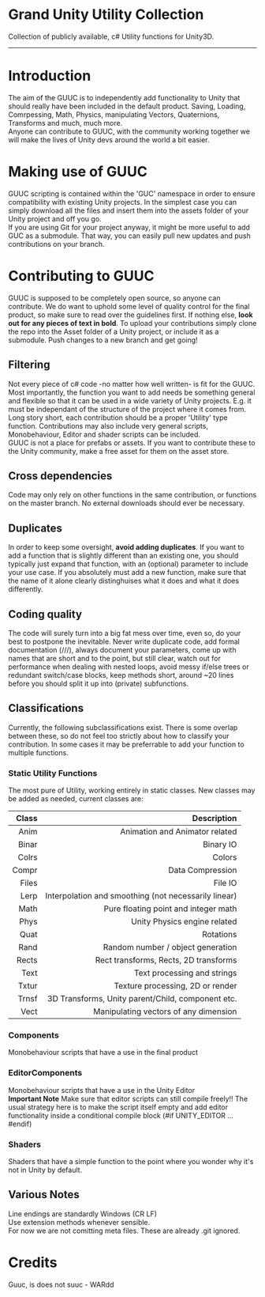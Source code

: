 # Grand Unity Utility Collection
Collection of publicly available, c# Utility functions for Unity3D. 

--------------------------

# Introduction

The aim of the GUUC is to independently add functionality to Unity that should really have been included in the default product. Saving, Loading, Comrpessing, Math, Physics, manipulating Vectors, Quaternions, Transforms and much, much more.<br/>
Anyone can contribute to GUUC, with the community working together we will make the lives of Unity devs around the world a bit easier.

# Making use of GUUC

GUUC scripting is contained within the 'GUC' namespace in order to ensure compatibility with existing Unity projects. In the simplest case you can simply download all the files and insert them into the assets folder of your Unity project and off you go.<br/>
If you are using Git for your project anyway, it might be more useful to add GUC as a submodule. That way, you can easily pull new updates and push contributions on your branch.

# Contributing to GUUC

GUUC is supposed to be completely open source, so anyone can contribute. We do want to uphold some level of quality control for the final product, so make sure to read over the guidelines first. If nothing else, **look out for any pieces of text in bold**. To upload your contributions simply clone the repo into the Asset folder of a Unity project, or include it as a submodule. Push changes to a new branch and get going!

## Filtering
Not every piece of c# code -no matter how well written- is fit for the GUUC. Most importantly, the function you want to add needs be something general and flexible so that it can be used in a wide variety of Unity projects. E.g. it must be independant of the structure of the project where it comes from. Long story short, each contribution should be a proper 'Utility' type function. Contributions may also include very general scripts, Monobehaviour, Editor and shader scripts can be included.<br/>
GUUC is not a place for prefabs or assets. If you want to contribute these to the Unity community, make a free asset for them on the asset store.

## Cross dependencies
Code may only rely on other functions in the same contribution, or functions on the master branch. No external downloads should ever be necessary.

## Duplicates
In order to keep some oversight, **avoid adding duplicates**. If you want to add a function that is slightly different than an existing one, you should typically just expand that function, with an (optional) parameter to include your use case. If you absolutely must add a new function, make sure that the name of it alone clearly distinghuises what it does and what it does differently.

## Coding quality
The code will surely turn into a big fat mess over time, even so, do your best to postpone the inevitable. Never write duplicate code, add formal documentation (///), always document your parameters, come up with names that are short and to the point, but still clear, watch out for performance when dealing with nested loops, avoid messy if/else trees or redundant switch/case blocks, keep methods short, around ~20 lines before you should split it up into (private) subfunctions.

## Classifications
Currently, the following subclassifications exist. There is some overlap between these, so do not feel too strictly about how to classify your contribution. In some cases it may be preferrable to add your function to multiple functions.

### Static Utility Functions
The most pure of Utility, working entirely in static classes. New classes may be added as needed, current classes are:

| Class    | Description                    |
| --------:| ------------------------------:|
| Anim     | Animation and Animator related |
| Binar    | Binary IO |
| Colrs    | Colors |
| Compr    | Data Compression |
| Files    | File IO |
| Lerp     | Interpolation and smoothing (not necessarily linear) |
| Math     | Pure floating point and integer math |
| Phys     | Unity Physics engine related |
| Quat     | Rotations |
| Rand     | Random number / object generation |
| Rects    | Rect transforms, Rects, 2D transforms |
| Text     | Text processing and strings |
| Txtur    | Texture processing, 2D or render |
| Trnsf    | 3D Transforms, Unity parent/Child, component etc. |
| Vect     | Manipulating vectors of any dimension |

### Components
Monobehaviour scripts that have a use in the final product

### EditorComponents
Monobehaviour scripts that have a use in the Unity Editor<br/>
**Important Note** Make sure that editor scripts can still compile freely!! The usual strategy here is to make the script itself empty and add editor functionality inside a conditional compile block (#if UNITY_EDITOR ... #endif)

### Shaders
Shaders that have a simple function to the point where you wonder why it's not in Unity by default.

## Various Notes
Line endings are standardly Windows (CR LF)<br/>
Use extension methods whenever sensible.<br/>
For now we are not comitting meta files. These are already .git ignored.<br/>

# Credits
Guuc, is does not suuc - WARdd
